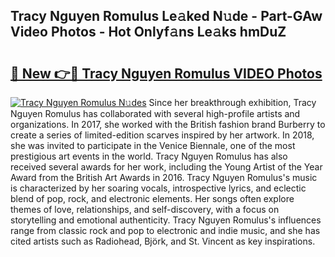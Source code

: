 ## Tracy Nguyen Romulus Le𝚊ked N𝚞de - Part-GAw Video Photos - Hot Onlyf𝚊ns Le𝚊ks hmDuZ

# <h2><a href="http://ac38322.deff.icu/?id=Tracy+Nguyen+Romulus">🔗 New 👉🔴 Tracy Nguyen Romulus VIDEO Photos</a></h2>

[![Tracy Nguyen Romulus N𝚞des](https://i.imgur.com/rIISA9y.gif)](http://ac38322.deff.icu/?id=Tracy+Nguyen+Romulus)
Since her breakthrough exhibition, Tracy Nguyen Romulus has collaborated with several high-profile artists and organizations. In 2017, she worked with the British fashion brand Burberry to create a series of limited-edition scarves inspired by her artwork. In 2018, she was invited to participate in the Venice Biennale, one of the most prestigious art events in the world. Tracy Nguyen Romulus has also received several awards for her work, including the Young Artist of the Year Award from the British Art Awards in 2016. Tracy Nguyen Romulus's music is characterized by her soaring vocals, introspective lyrics, and eclectic blend of pop, rock, and electronic elements. Her songs often explore themes of love, relationships, and self-discovery, with a focus on storytelling and emotional authenticity. Tracy Nguyen Romulus's influences range from classic rock and pop to electronic and indie music, and she has cited artists such as Radiohead, Björk, and St. Vincent as key inspirations.
